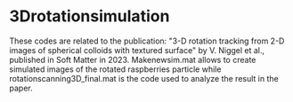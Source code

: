# 3Drotationsimulation
These codes are related to the publication: "3-D rotation tracking from 2-D images of spherical colloids with textured surface" by V. Niggel et al., published in Soft Matter in 2023.
Makenewsim.mat allows to create simulated images of the rotated raspberries particle while rotationscanning3D_final.mat is the code used to analyze the result in the paper. 
